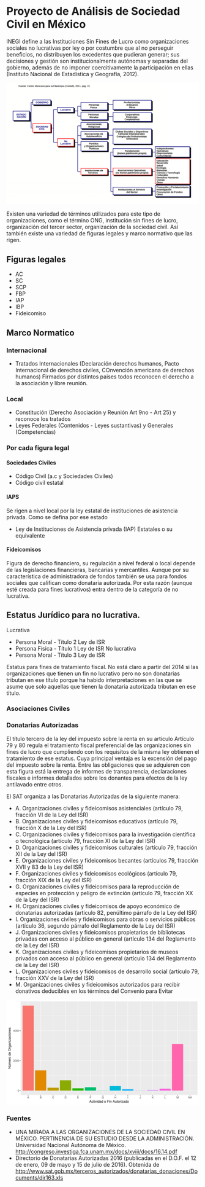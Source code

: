 # Proyecto de Análisis de Sociedad Civil en México

INEGI define a las Instituciones Sin Fines de Lucro como organizaciones sociales no lucrativas por ley o por costumbre que al no perseguir beneficios, no distribuyen los excedentes que pudieran generar; sus decisiones y gestión son institucionalmente autónomas y separadas del gobierno, además de no imponer coercitivamente la participación en ellas (Instituto Nacional de Estadística y Geografía, 2012).

![Formas de organización de la sociedad civil](./img/formas_asc.png)



Existen una variedad de términos utilizados para este tipo de organizaciones, como el término ONG, institución sin fines de lucro, organización del tercer sector, organización de la sociedad civil.  Así también existe una variedad de figuras legales y marco normativo que las rigen. 

## Figuras legales
- AC
- SC
- SCP
- FBP
- IAP
- IBP
- Fideicomiso

## Marco Normatico
### Internacional
- Tratados Internacionales (Declaración derechos humanos, Pacto Internacional de derechos civiles, COnvención americana de derechos humanos) Firmados por distintos paises todos reconocen el derecho a la asociación y libre reunión.
### Local
- Constitución (Derecho Asociación y Reunión Art 9no - Art 25) y reconoce los tratados 
- Leyes Federales (Contenidos - Leyes sustantivas) y Generales (Competencias)
### Por cada figura legal
#### Sociedades Civiles
- Código Civil (a.c y Sociedades Civiles)
- Código civil estatal
#### IAPS
Se rigen a nivel local por la ley estatal de instituciones de asistencia privada.
Como se defina por ese estado
- Ley de Instituciones de Asistencia privada (IAP) Estatales o su equivalente

#### Fideicomisos
Figura de derecho financiero, su regulación a nivel federal o local depende de las legislaciones financieras, bancarias y mercantiles. Aunque por su característica de administradora de fondos también se usa para fondos sociales que califican como donataria autorizada. Por esta razón (aunque esté creada para fines lucrativos) entra dentro de la categoría de no lucrativa.

## Estatus Jurídico para no lucrativa.

Lucrativa
- Persona Moral - Título 2 Ley de ISR 
- Persona Física - Título 1 Ley de ISR
No lucrativa 
- Persona Moral - Título 3 Ley de ISR


Estatus para fines de tratamiento fiscal. 
No está claro a partir del 2014 si las organizaciones que tienen un fin no lucrativo pero no son donatarias tributan en ese título porque ha habido interpretaciones en las que se asume que solo aquellas que tienen la donataria autorizada tributan en ese título.

### Asociaciones Civiles
### Donatarias Autorizadas
El título tercero  de la ley del impuesto sobre la renta en su artículo Artículo 79 y 80 regula el tratamiento fiscal preferencial de las organizaciones sin fines de lucro que cumpliendo con los requisitos de la misma ley obtienen el tratamiento de ese estatus.
Cuya principal ventaja es la excensión del pago del impuesto sobre la renta. Entre las obligaciones que se adquieren con esta figura está la entrega de informes de transparencia, declaraciones fiscales e informes detallados sobre los donantes para efectos de la ley antilavado entre otros.

El SAT organiza a las Donatarias Autorizadas de la siguiente manera:

- A. Organizaciones civiles y fideicomisos asistenciales (artículo 79, fracción VI de la Ley del ISR)
- B. Organizaciones civiles y fideicomisos educativos (artículo 79, fracción X de la Ley del ISR)
- C. Organizaciones civiles y fideicomisos para la investigación científica o tecnológica (artículo 79, fracción XI de la Ley del ISR)
- D. Organizaciones civiles y fideicomisos culturales (artículo 79, fracción XII de la Ley del ISR)
- E. Organizaciones civiles y fideicomisos becantes (artículos 79, fracción XVII y 83 de la Ley del ISR)
- F. Organizaciones civiles y fideicomisos ecológicos (artículo 79, fracción XIX de la Ley del ISR)
- G. Organizaciones civiles y fideicomisos para la reproducción de especies en protección y peligro de extinción (artículo 79, fracción XX de la Ley del ISR)
- H. Organizaciones civiles y fideicomisos de apoyo económico de donatarias autorizadas (artículo 82, penúltimo párrafo de la Ley del ISR)
- I. Organizaciones civiles y fideicomisos para obras o servicios públicos (artículo 36, segundo párrafo del Reglamento de la Ley del ISR)
- J. Organizaciones civiles y fideicomisos propietarios de bibliotecas privadas con acceso al público en general (artículo 134 del Reglamento de la Ley del ISR)
- K. Organizaciones civiles y fideicomisos propietarios de museos privados con acceso al público en general (artículo 134 del Reglamento de la Ley del ISR)
- L. Organizaciones civiles y fideicomisos de desarrollo social (artículo 79, fracción XXV de la Ley del ISR)
- M. Organizaciones civiles y fideicomisos autorizados para recibir donativos deducibles en los términos del Convenio para Evitar

![Organizaciones por Actividad o Fin Autorizado](./img/fin_autorizado.png)


### Fuentes

- UNA MIRADA A LAS ORGANIZACIONES DE LA SOCIEDAD CIVIL EN MÉXICO. PERTINENCIA DE SU ESTUDIO DESDE LA ADMINISTRACIÓN. Universidad Nacional Autónoma de México. http://congreso.investiga.fca.unam.mx/docs/xviii/docs/16.14.pdf
- Directorio de Donatarias Autorizadas 2016 (publicadas en el D.O.F. el 12 de enero, 09 de mayo y 15 de julio de 2016). Obtenida de http://www.sat.gob.mx/terceros_autorizados/donatarias_donaciones/Documents/dir163.xls